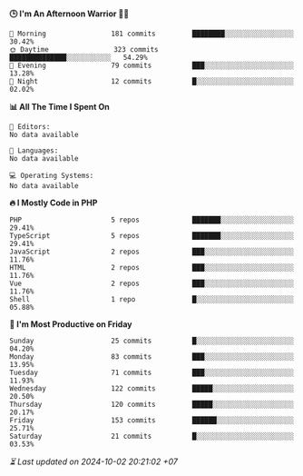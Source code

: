 <!--START_SECTION:readme-stats-->
**🕒 I'm An Afternoon Warrior 🥷🏻**

```text
🌅 Morning                181 commits         ████████░░░░░░░░░░░░░░░░░   30.42%
🌞 Daytime                323 commits         ██████████████░░░░░░░░░░░   54.29%
🌆 Evening                79 commits          ███░░░░░░░░░░░░░░░░░░░░░░   13.28%
🌙 Night                  12 commits          █░░░░░░░░░░░░░░░░░░░░░░░░   02.02%
```

**📊 All The Time I Spent On**

```text
📝 Editors:
No data available

💬 Languages:
No data available

💻 Operating Systems:
No data available
```

**🔥 I Mostly Code in PHP**

```text
PHP                      5 repos             ███████░░░░░░░░░░░░░░░░░░   29.41%
TypeScript               5 repos             ███████░░░░░░░░░░░░░░░░░░   29.41%
JavaScript               2 repos             ███░░░░░░░░░░░░░░░░░░░░░░   11.76%
HTML                     2 repos             ███░░░░░░░░░░░░░░░░░░░░░░   11.76%
Vue                      2 repos             ███░░░░░░░░░░░░░░░░░░░░░░   11.76%
Shell                    1 repo              █░░░░░░░░░░░░░░░░░░░░░░░░   05.88%
```

**📅 I'm Most Productive on Friday**

```text
Sunday                   25 commits          █░░░░░░░░░░░░░░░░░░░░░░░░   04.20%
Monday                   83 commits          ███░░░░░░░░░░░░░░░░░░░░░░   13.95%
Tuesday                  71 commits          ███░░░░░░░░░░░░░░░░░░░░░░   11.93%
Wednesday                122 commits         █████░░░░░░░░░░░░░░░░░░░░   20.50%
Thursday                 120 commits         █████░░░░░░░░░░░░░░░░░░░░   20.17%
Friday                   153 commits         ██████░░░░░░░░░░░░░░░░░░░   25.71%
Saturday                 21 commits          █░░░░░░░░░░░░░░░░░░░░░░░░   03.53%
```



*⏳ Last updated on 2024-10-02 20:21:02 +07*
<!--END_SECTION:readme-stats-->